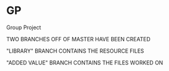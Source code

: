 # GP
Group Project

TWO BRANCHES OFF OF MASTER HAVE BEEN CREATED

"LIBRARY" BRANCH CONTAINS THE RESOURCE FILES

"ADDED VALUE" BRANCH CONTAINS THE FILES WORKED ON
